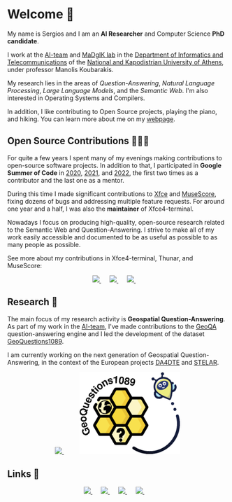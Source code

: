 # Welcome 👋

My name is Sergios and I am an **AI Researcher** and Computer Science **PhD candidate**. 

I work at the [AI-team](https://ai.di.uoa.gr/) and [MaDgIK lab](https://www.madgik.di.uoa.gr/) in the [Department of Informatics and Telecommunications](https://www.di.uoa.gr/) of the [National and Kapodistrian University of Athens](https://www.uoa.gr/), under professor Manolis Koubarakis.

My research lies in the areas of _Question-Answering_, _Natural Language Processing_, _Large Language Models_, and the _Semantic Web_. I'm also interested in Operating Systems and Compilers.


In addition, I like contributing to Open Source projects, playing the piano, and hiking. You can learn more about me on my [webpage](http://users.uoa.gr/~skefalidis/).

<h2>Open Source Contributions 👨🏻‍💻</h2>

For quite a few years I spent many of my evenings making contributions to open-source software projects. In addition to that, I participated in **Google Summer of Code** in [2020](https://musescore.org/en/user/2522066/blog/2020/08/26/gsoc-2020-albums-summary), [2021](http://users.uoa.gr/~sdi1800073/sources/xfce_blog05.html), and [2022](https://elessar-space.blogspot.com/2022/05/a-journey-begins-gsoc-2022.html), the first two times as a contributor and the last one as a mentor. 

During this time I made significant contributions to [Xfce](https://xfce.org/) and [MuseScore](https://musescore.org/en), fixing dozens of bugs and addressing multiple feature requests. For around one year and a half, I was also the **maintainer** of Xfce4-terminal. 

Nowadays I focus on producing high-quality, open-source research related to the Semantic Web and Question-Answering. I strive to make all of my work easily accessible and documented to be as useful as possible to as many people as possible.

See more about my contributions in Xfce4-terminal, Thunar, and MuseScore:

<p align="center" text-align="center">
  
  <a href="https://gitlab.xfce.org/apps/xfce4-terminal/-/commits/master?author=Sergios%20-%20Anestis%20Kefalidis">
    <img src="https://gitlab.xfce.org/uploads/-/system/project/avatar/35/utilities-terminal.png" width="200px"/>
  </a>&nbsp;&nbsp;&nbsp;&nbsp;  
  
  <a href="https://gitlab.xfce.org/xfce/thunar/-/merge_requests?scope=all&state=all&author_username=SKefalidis">
    <img src="https://upload.wikimedia.org/wikipedia/commons/thumb/6/63/Thunar.svg/640px-Thunar.svg.png" width="200px"/>
  </a>&nbsp;&nbsp;&nbsp;&nbsp;  
  
  <a href="https://github.com/musescore/MuseScore/pulls?q=is%3Apr+author%3Askefalidis+">
    <img src="https://upload.wikimedia.org/wikipedia/commons/7/70/MuseScore_logo.png" width="200px"/>
  </a>&nbsp;&nbsp;&nbsp;&nbsp;  
  
</p>

<h2>Research 🔬</h2>

The main focus of my research activity is **Geospatial Question-Answering**. As part of my work in the [AI-team](https://ai.di.uoa.gr/), I've made contributions to the [GeoQA](https://github.com/AI-team-UoA/GeoQA) question-answering engine and I led the development of the dataset [GeoQuestions1089](https://github.com/AI-team-UoA/GeoQuestions1089). 

I am currently working on the next generation of Geospatial Question-Answering, in the context of the European projects [DA4DTE](http://da4dte.e-geos.earth/) and [STELAR](https://stelar-project.eu/).


<p align="center" text-align="center">
  
  <a href="https://github.com/AI-team-UoA/GeoQA">
    <img src="https://github.com/AI-team-UoA/GeoQA2/raw/main/GEOQA_logo.png?raw=true" width="200px"/>
  </a>&nbsp;&nbsp;&nbsp;&nbsp;&nbsp;&nbsp;&nbsp;&nbsp;    
  
  <a href="https://github.com/AI-team-UoA/GeoQuestions1089">
    <img src="https://github.com/AI-team-UoA/GeoQuestions1089/raw/main/logo/geoquestions1089_logo_2.png" width="230px"/>
  </a>  

<h2>Links 🔗</h2>

<p align="center">
  
  <a href="https://www.linkedin.com/in/sergios-anestis-kefalidis/">
    <img src="https://img.shields.io/badge/LinkedIn-0A66C2.svg?style=for-the-badge&logo=LinkedIn&logoColor=white" height="30px"/>
  </a>&nbsp;&nbsp;&nbsp;&nbsp;  
  
  <a href="https://www.kaggle.com/sergioskef">
    <img src="https://img.shields.io/badge/Kaggle-20BEFF.svg?style=for-the-badge&logo=Kaggle&logoColor=white" height="30px"/>
  </a>&nbsp;&nbsp;&nbsp;&nbsp;

   <a href="https://scholar.google.com/citations?user=ApgfDoYAAAAJ&hl=en&oi=ao">
    <img src="https://img.shields.io/badge/Google%20Scholar-4285F4.svg?style=for-the-badge&logo=Google-Scholar&logoColor=white" height="30px"/>
  </a>&nbsp;&nbsp;&nbsp;&nbsp;  
  
  <a href="https://www.researchgate.net/profile/Sergios-Kefalidis">
    <img src="https://img.shields.io/badge/ResearchGate-00CCBB.svg?style=for-the-badge&logo=ResearchGate&logoColor=white" height="30px"/>
  </a>&nbsp;&nbsp;&nbsp;&nbsp;
  
</p>

